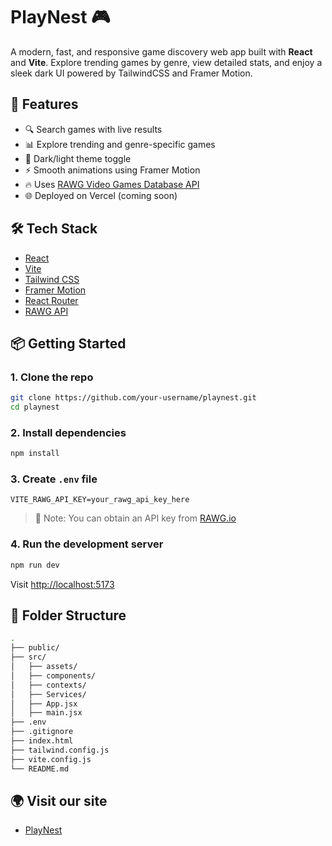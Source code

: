 # PlayNest 🎮

A modern, fast, and responsive game discovery web app built with **React** and **Vite**. Explore trending games by genre, view detailed stats, and enjoy a sleek dark UI powered by TailwindCSS and Framer Motion.

## 🚀 Features

- 🔍 Search games with live results  
- 📊 Explore trending and genre-specific games  
- 🌙 Dark/light theme toggle  
- ⚡ Smooth animations using Framer Motion  
- 🔥 Uses [RAWG Video Games Database API](https://rawg.io/apidocs)  
- 🌐 Deployed on Vercel (coming soon)

## 🛠️ Tech Stack

- [React](https://reactjs.org/)  
- [Vite](https://vitejs.dev/)  
- [Tailwind CSS](https://tailwindcss.com/)  
- [Framer Motion](https://www.framer.com/motion/)  
- [React Router](https://reactrouter.com/)  
- [RAWG API](https://rawg.io/apidocs)

## 📦 Getting Started

### 1. Clone the repo
```bash
git clone https://github.com/your-username/playnest.git
cd playnest
```

### 2. Install dependencies
```bash
npm install
```

### 3. Create `.env` file
```env
VITE_RAWG_API_KEY=your_rawg_api_key_here
```
> 📌 Note: You can obtain an API key from [RAWG.io](https://rawg.io/apidocs)

### 4. Run the development server
```bash
npm run dev
```
Visit [http://localhost:5173](http://localhost:5173)

## 📁 Folder Structure
```bash
.
├── public/
├── src/
│   ├── assets/
│   ├── components/
│   ├── contexts/
│   ├── Services/
│   ├── App.jsx
│   ├── main.jsx
├── .env
├── .gitignore
├── index.html
├── tailwind.config.js
├── vite.config.js
└── README.md
```
##  🌍 Visit our site

- [PlayNest](https://play-nest-nine.vercel.app/)  
